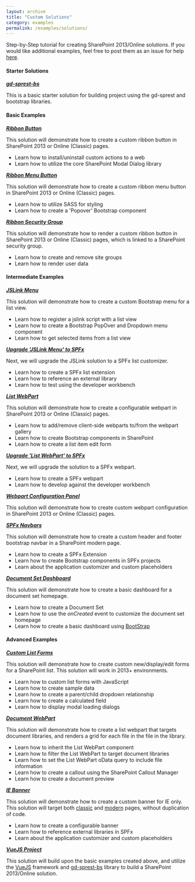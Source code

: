 ```yaml
---
layout: archive
title: "Custom Solutions"
category: examples
permalink: /examples/solutions/
---
```

Step-by-Step tutorial for creating SharePoint 2013/Online solutions. If you would like additional examples, feel free to post them as an issue for help [here](https://github.com/gunjandatta/sprest/issues).

#### Starter Solutions

**_[gd-sprest-bs](https://github.com/gunjandatta/sprest-bs-starter/wiki)_**

This is a basic starter solution for building project using the gd-sprest and bootstrap libraries.

#### Basic Examples

**_[Ribbon Button](https://github.com/gunjandatta/sp-ribbonbtn/wiki)_**

This solution will demonstrate how to create a custom ribbon button in SharePoint 2013 or Online (Classic) pages.

* Learn how to install/uninstall custom actions to a web
* Learn how to utilize the core SharePoint Modal Dialog library

**_[Ribbon Menu Button](https://github.com/gunjandatta/sp-ribbonMenu/wiki)_**

This solution will demonstrate how to create a custom ribbon menu button in SharePoint 2013 or Online (Classic) pages.

* Learn how to utilize SASS for styling
* Learn how to create a 'Popover' Bootstrap component

**_[Ribbon Security Group](https://github.com/gunjandatta/sp-ribbonSecurityGroup/wiki)_**

This solution will demonstrate how to render a custom ribbon button in SharePoint 2013 or Online (Classic) pages, which is linked to a SharePoint security group.

* Learn how to create and remove site groups
* Learn how to render user data

#### Intermediate Examples

**_[JSLink Menu](https://github.com/gunjandatta/sp-jsLinkMenu/wiki)_**

This solution will demonstrate how to create a custom Bootstrap menu for a list view.

* Learn how to register a jslink script with a list view
* Learn how to create a Bootstrap PopOver and Dropdown menu component
* Learn how to get selected items from a list view

**_[Upgrade 'JSLink Menu' to SPFx](https://github.com/gunjandatta/spfx-listMenu/wiki)_**

Next, we will upgrade the JSLink solution to a SPFx list customizer.

* Learn how to create a SPFx list extension
* Learn how to reference an external library
* Learn how to test using the developer workbench

**_[List WebPart](https://github.com/gunjandatta/sp-listwebpart/wiki)_**

This solution will demonstrate how to create a configurable webpart in SharePoint 2013 or Online (Classic) pages. 

* Learn how to add/remove client-side webparts to/from the webpart gallery
* Learn how to create Bootstrap components in SharePoint
* Learn how to create a list item edit form

**_[Upgrade 'List WebPart' to SPFx](https://github.com/gunjandatta/sp-listwebpart/wiki/Step-9)_**

Next, we will upgrade the solution to a SPFx webpart.

* Learn how to create a SPFx webpart
* Learn how to develop against the developer workbench

**_[Webpart Configuration Panel](https://github.com/gunjandatta/sp-wp-editform/wiki)_**

This solution will demonstrate how to create custom webpart configuration in SharePoint 2013 or Online (Classic) pages.

**_[SPFx Navbars](https://github.com/gunjandatta/spfx-navbar/wiki)_**

This solution will demonstrate how to create a custom header and footer bootstrap navbar in a SharePoint modern page.

* Learn how to create a SPFx Extension
* Learn how to create Bootstrap components in SPFx projects
* Learn about the application customizer and custom placeholders

**_[Document Set Dashboard](https://github.com/gunjandatta/sp-docset/wiki)_**

This solution will demonstrate how to create a basic dashboard for a document set homepage.

* Learn how to create a Document Set
* Learn how to use the _onCreated_ event to customize the document set homepage
* Learn how to create a basic dashboard using [BootStrap](https://getbootstrap.com/)

#### Advanced Examples

**_[Custom List Forms](https://github.com/gunjandatta/sp-forms/wiki)_**

This solution will demonstrate how to create custom new/display/edit forms for a SharePoint list. This solution will work in 2013+ environments.

* Learn how to custom list forms with JavaScript
* Learn how to create sample data
* Learn how to create a parent/child dropdown relationship
* Learn how to create a calculated field
* Learn how to display modal loading dialogs

**_[Document WebPart](https://github.com/gunjandatta/sp-docview/wiki)_**

This solution will demonstrate how to create a list webpart that targets document libraries, and renders a grid for each file in the file in the library.

* Learn how to inherit the List WebPart component
* Learn how to filter the List WebPart to target document libraries
* Learn how to set the List WebPart oData query to include file information
* Learn how to create a callout using the SharePoint Callout Manager
* Learn how to create a document preview

**_[IE Banner](https://github.com/gunjandatta/sp-banner-2013/wiki)_**

This solution will demonstrate how to create a custom banner for IE only. This solution will target both [classic](https://github.com/gunjandatta/sp-banner-2013/wiki) and [modern](https://github.com/gunjandatta/sp-banner/wiki) pages, without duplication of code.

* Learn how to create a configurable banner
* Learn how to reference external libraries in SPFx
* Learn about the application customizer and custom placeholders

**_[VueJS Project](https://github.com/gunjandatta/sp-vueDemo/wiki)_**

This solution will build upon the basic examples created above, and utilize the [VueJS](https://vuejs.org/) framework and [gd-sprest-bs](https://gunjandatta.github.io/extras/bs/) library to build a SharePoint 2013/Online solution.
